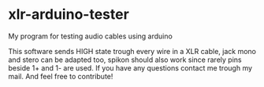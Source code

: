 # xlr-arduino-tester
My program for testing audio cables using arduino


This software sends HIGH state trough every wire in a XLR cable, jack mono and stero can be adapted too, spikon should also work since rarely pins beside 1+ and 1- are used.
If you have any questions contact me trough my mail. And feel free to contribute!
